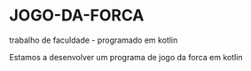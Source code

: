 # JOGO-DA-FORCA
trabalho de faculdade - programado em kotlin


Estamos a desenvolver um programa de jogo da forca em kotlin
